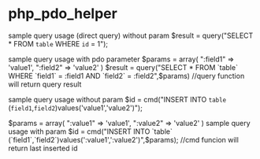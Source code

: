 ﻿# php_pdo_helper

sample query usage (direct query) without param
$result = query("SELECT * FROM `table` WHERE `id` = 1");

sample query usage with pdo parameter
$params = array(
	":field1" => 'value1',
	":field2" => 'value2'
)
$result = query("SELECT * FROM `table` WHERE `field1` = :field1 AND `field2` = :field2",$params)
//query function will return query result

sample query usage without param
$id = cmd("INSERT INTO `table` (`field1`,`field2`)values('value1','value2')");

$params = array(
	":value1" => 'value1',
	":value2" => 'value2'
)
sample query usage with param
$id = cmd("INSERT INTO `table` (`field1`,`field2`)values(':value1',':value2')",$params);
//cmd funcion will return last inserted id



